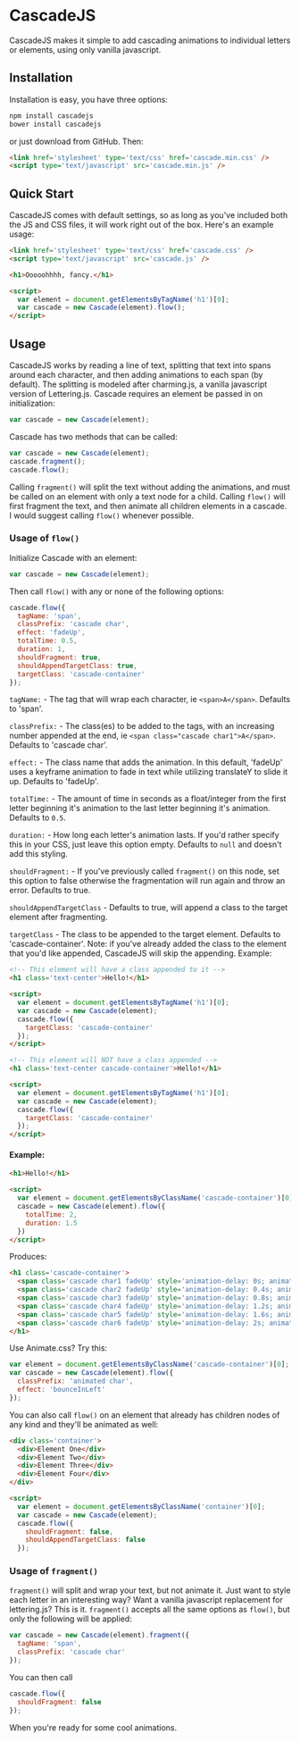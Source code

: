 # CascadeJS

CascadeJS makes it simple to add cascading animations to individual letters or elements, using only vanilla javascript.

## Installation

Installation is easy, you have three options:

```bash
npm install cascadejs
bower install cascadejs
```

or just download from GitHub. Then:

```html
<link href='stylesheet' type='text/css' href='cascade.min.css' />
<script type='text/javascript' src='cascade.min.js' />
```

## Quick Start

CascadeJS comes with default settings, so as long as you've included both the JS and CSS files, it will work right out of the box. Here's an example usage:

```html
<link href='stylesheet' type='text/css' href='cascade.css' />
<script type='text/javascript' src='cascade.js' />

<h1>Ooooohhhh, fancy.</h1>

<script>
  var element = document.getElementsByTagName('h1')[0];
  var cascade = new Cascade(element).flow();
</script>
```

## Usage

CascadeJS works by reading a line of text, splitting that text into spans around each character, and then adding animations to each span (by default). The splitting is modeled after charming.js, a vanilla javascript version of Lettering.js. Cascade requires an element be passed in on initialization:

```javascript
var cascade = new Cascade(element);
```

Cascade has two methods that can be called:

```javascript
var cascade = new Cascade(element);
cascade.fragment();
cascade.flow();
```

Calling `fragment()` will split the text without adding the animations, and must be called on an element with only a text node for a child. Calling `flow()` will first fragment the text, and then animate all children elements in a cascade. I would suggest calling `flow()` whenever possible.

### Usage of `flow()`

Initialize Cascade with an element:

```javascript
var cascade = new Cascade(element);
```

Then call `flow()` with any or none of the following options:

```javascript
cascade.flow({
  tagName: 'span',
  classPrefix: 'cascade char',
  effect: 'fadeUp',
  totalTime: 0.5,
  duration: 1,
  shouldFragment: true,
  shouldAppendTargetClass: true,
  targetClass: 'cascade-container'
});
```

`tagName:` - The tag that will wrap each character, ie `<span>A</span>`. Defaults to 'span'.

`classPrefix:` - The class(es) to be added to the tags, with an increasing number appended at the end, ie `<span class="cascade char1">A</span>`. Defaults to 'cascade char'.

`effect:` - The class name that adds the animation. In this default, 'fadeUp' uses a keyframe animation to fade in text while utilizing translateY to slide it up. Defaults to 'fadeUp'.

`totalTime:` - The amount of time in seconds as a float/integer from the first letter beginning it's animation to the last letter beginning it's animation. Defaults to `0.5`.

`duration:` - How long each letter's animation lasts. If you'd rather specify this in your CSS, just leave this option empty. Defaults to `null` and doesn't add this styling.

`shouldFragment:` - If you've previously called `fragment()` on this node, set this option to false otherwise the fragmentation will run again and throw an error. Defaults to true.

`shouldAppendTargetClass` - Defaults to true, will append a class to the target element after fragmenting.

`targetClass` - The class to be appended to the target element. Defaults to 'cascade-container'. Note: if you've already added the class to the element that you'd like appended, CascadeJS will skip the appending. Example:

```html
<!-- This element will have a class appended to it -->
<h1 class='text-center'>Hello!</h1>

<script>
  var element = document.getElementsByTagName('h1')[0];
  var cascade = new Cascade(element);
  cascade.flow({
    targetClass: 'cascade-container'
  });
</script>

<!-- This element will NOT have a class appended -->
<h1 class='text-center cascade-container'>Hello!</h1>

<script>
  var element = document.getElementsByTagName('h1')[0];
  var cascade = new Cascade(element);
  cascade.flow({
    targetClass: 'cascade-container'
  });
</script>
```

#### Example:

```html
<h1>Hello!</h1>

<script>
  var element = document.getElementsByClassName('cascade-container')[0];
  cascade = new Cascade(element).flow({
    totalTime: 2,
    duration: 1.5
  })
</script>
```

Produces:

```html
<h1 class='cascade-container'>
  <span class='cascade char1 fadeUp' style='animation-delay: 0s; animation-duration: 1.5s;'>H</span>
  <span class='cascade char2 fadeUp' style='animation-delay: 0.4s; animation-duration: 1.5s;'>e</span>
  <span class='cascade char3 fadeUp' style='animation-delay: 0.8s; animation-duration: 1.5s;'>l</span>
  <span class='cascade char4 fadeUp' style='animation-delay: 1.2s; animation-duration: 1.5s;'>l</span>
  <span class='cascade char5 fadeUp' style='animation-delay: 1.6s; animation-duration: 1.5s;'>o</span>
  <span class='cascade char6 fadeUp' style='animation-delay: 2s; animation-duration: 1.5s;'>!</span>
</h1>
```

Use Animate.css? Try this:

```javascript
var element = document.getElementsByClassName('cascade-container')[0];
var cascade = new Cascade(element).flow({
  classPrefix: 'animated char',
  effect: 'bounceInLeft'
});
```

You can also call `flow()` on an element that already has children nodes of any kind and they'll be animated as well:

```html
<div class='container'>
  <div>Element One</div>
  <div>Element Two</div>
  <div>Element Three</div>
  <div>Element Four</div>
</div>

<script>
  var element = document.getElementsByClassName('container')[0];
  var cascade = new Cascade(element);
  cascade.flow({
    shouldFragment: false,
    shouldAppendTargetClass: false
  });
```

### Usage of `fragment()`

`fragment()` will split and wrap your text, but not animate it. Just want to style each letter in an interesting way? Want a vanilla javascript replacement for lettering.js? This is it. `fragment()` accepts all the same options as `flow()`, but only the following will be applied:

```javascript
var cascade = new Cascade(element).fragment({
  tagName: 'span',
  classPrefix: 'cascade char'
});
```

You can then call

```javascript
cascade.flow({
  shouldFragment: false
});
```

When you're ready for some cool animations.
